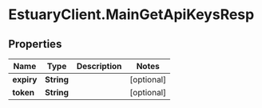 # EstuaryClient.MainGetApiKeysResp

## Properties
Name | Type | Description | Notes
------------ | ------------- | ------------- | -------------
**expiry** | **String** |  | [optional] 
**token** | **String** |  | [optional] 


